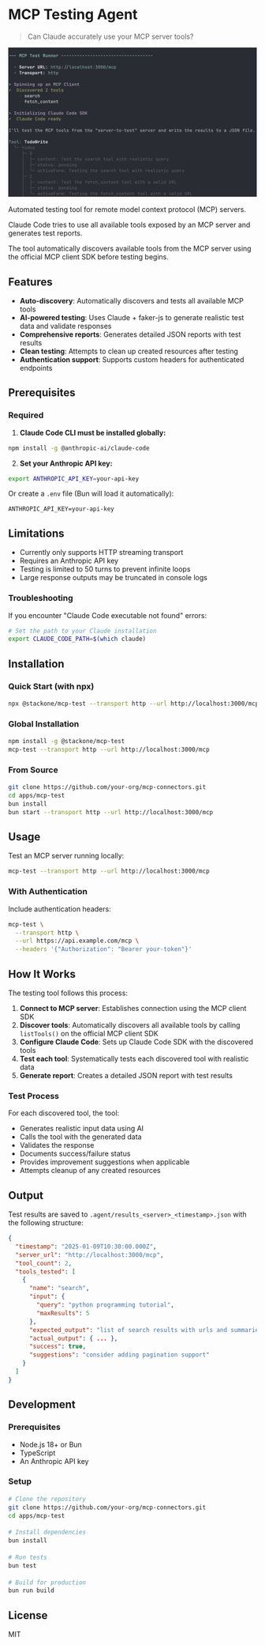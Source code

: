 # MCP Testing Agent

> Can Claude accurately use your MCP server tools?

![MCP Test UI](../../docs/assets/mcp-test-ui.png)

Automated testing tool for remote model context protocol (MCP) servers.

Claude Code tries to use all available tools exposed by an MCP server and generates test reports.

The tool automatically discovers available tools from the MCP server using the official MCP client SDK before testing begins.

## Features

- **Auto-discovery**: Automatically discovers and tests all available MCP tools
- **AI-powered testing**: Uses Claude + faker-js to generate realistic test data and validate responses
- **Comprehensive reports**: Generates detailed JSON reports with test results
- **Clean testing**: Attempts to clean up created resources after testing
- **Authentication support**: Supports custom headers for authenticated endpoints

## Prerequisites

### Required

1. **Claude Code CLI must be installed globally:**

```bash
npm install -g @anthropic-ai/claude-code
```

2. **Set your Anthropic API key:**

```bash
export ANTHROPIC_API_KEY=your-api-key
```

Or create a `.env` file (Bun will load it automatically):

```
ANTHROPIC_API_KEY=your-api-key
```

## Limitations

- Currently only supports HTTP streaming transport
- Requires an Anthropic API key
- Testing is limited to 50 turns to prevent infinite loops
- Large response outputs may be truncated in console logs

### Troubleshooting

If you encounter "Claude Code executable not found" errors:

```bash
# Set the path to your Claude installation
export CLAUDE_CODE_PATH=$(which claude)
```

## Installation

### Quick Start (with npx)

```bash
npx @stackone/mcp-test --transport http --url http://localhost:3000/mcp
```

### Global Installation

```bash
npm install -g @stackone/mcp-test
mcp-test --transport http --url http://localhost:3000/mcp
```

### From Source

```bash
git clone https://github.com/your-org/mcp-connectors.git
cd apps/mcp-test
bun install
bun start --transport http --url http://localhost:3000/mcp
```

## Usage

Test an MCP server running locally:

```bash
mcp-test --transport http --url http://localhost:3000/mcp
```

### With Authentication

Include authentication headers:

```bash
mcp-test \
  --transport http \
  --url https://api.example.com/mcp \
  --headers '{"Authorization": "Bearer your-token"}'
```

## How It Works

The testing tool follows this process:

1. **Connect to MCP server**: Establishes connection using the MCP client SDK
2. **Discover tools**: Automatically discovers all available tools by calling `listTools()` on the official MCP client SDK
3. **Configure Claude Code**: Sets up Claude Code SDK with the discovered tools
4. **Test each tool**: Systematically tests each discovered tool with realistic data
5. **Generate report**: Creates a detailed JSON report with test results

### Test Process

For each discovered tool, the tool:

- Generates realistic input data using AI
- Calls the tool with the generated data
- Validates the response
- Documents success/failure status
- Provides improvement suggestions when applicable
- Attempts cleanup of any created resources

## Output

Test results are saved to `.agent/results_<server>_<timestamp>.json` with the following structure:

```json
{
  "timestamp": "2025-01-09T10:30:00.000Z",
  "server_url": "http://localhost:3000/mcp",
  "tool_count": 2,
  "tools_tested": [
    {
      "name": "search",
      "input": {
        "query": "python programming tutorial",
        "maxResults": 5
      },
      "expected_output": "list of search results with urls and summaries",
      "actual_output": { ... },
      "success": true,
      "suggestions": "consider adding pagination support"
    }
  ]
}
```

## Development

### Prerequisites

- Node.js 18+ or Bun
- TypeScript
- An Anthropic API key

### Setup

```bash
# Clone the repository
git clone https://github.com/your-org/mcp-connectors.git
cd apps/mcp-test

# Install dependencies
bun install

# Run tests
bun test

# Build for production
bun run build
```

## License

MIT
